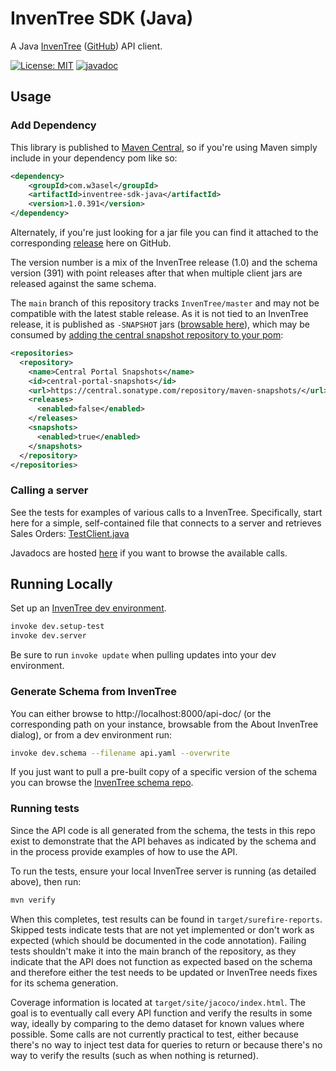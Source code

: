 # InvenTree SDK (Java)

A Java [InvenTree](https://inventree.org/) ([GitHub](https://github.com/inventree/InvenTree)) API client.

[![License: MIT](https://img.shields.io/badge/License-MIT-yellow.svg)](https://opensource.org/licenses/MIT)
[![javadoc](https://javadoc.io/badge2/com.w3asel/inventree-sdk-java/javadoc.svg)](https://javadoc.io/doc/com.w3asel/inventree-sdk-java)

## Usage

### Add Dependency

This library is published to [Maven Central](https://central.sonatype.com/artifact/com.w3asel/inventree-sdk-java), so if you're using Maven simply include in your dependency pom like so:

```xml
<dependency>
    <groupId>com.w3asel</groupId>
    <artifactId>inventree-sdk-java</artifactId>
    <version>1.0.391</version>
</dependency>
```

Alternately, if you're just looking for a jar file you can find it attached to the corresponding [release](https://github.com/1337joe/inventree-sdk-java/releases) here on GitHub.

The version number is a mix of the InvenTree release (1.0) and the schema version (391) with point releases after that when multiple client jars are released against the same schema.

The `main` branch of this repository tracks `InvenTree/master` and may not be compatible with the latest stable release. As it is not tied to an InvenTree release, it is published as `-SNAPSHOT` jars ([browsable here](https://central.sonatype.com/service/rest/repository/browse/maven-snapshots/com/w3asel/inventree-sdk-java/)), which may be consumed by [adding the central snapshot repository to your pom](https://central.sonatype.org/publish/publish-portal-snapshots/#consuming-snapshot-releases-for-your-project):

```xml
<repositories>
  <repository>
    <name>Central Portal Snapshots</name>
    <id>central-portal-snapshots</id>
    <url>https://central.sonatype.com/repository/maven-snapshots/</url>
    <releases>
      <enabled>false</enabled>
    </releases>
    <snapshots>
      <enabled>true</enabled>
    </snapshots>
  </repository>
</repositories>
```

### Calling a server

See the tests for examples of various calls to a InvenTree. Specifically, start here for a simple, self-contained file that connects to a server and retrieves Sales Orders: [TestClient.java](src/test/java/com/w3asel/inventree/TestClient.java)

Javadocs are hosted [here](https://javadoc.io/doc/com.w3asel/inventree-sdk-java) if you want to browse the available calls.

## Running Locally

Set up an [InvenTree dev environment](https://docs.inventree.org/en/stable/develop/devcontainer/).

```sh
invoke dev.setup-test
invoke dev.server
```

Be sure to run `invoke update` when pulling updates into your dev environment.

### Generate Schema from InvenTree

You can either browse to http://localhost:8000/api-doc/ (or the corresponding path on your instance, browsable from the About InvenTree dialog), or from a dev environment run:

```sh
invoke dev.schema --filename api.yaml --overwrite
```

If you just want to pull a pre-built copy of a specific version of the schema you can browse the [InvenTree schema repo](https://github.com/inventree/schema).

### Running tests

Since the API code is all generated from the schema, the tests in this repo exist to demonstrate that the API behaves as indicated by the schema and in the process provide examples of how to use the API.

To run the tests, ensure your local InvenTree server is running (as detailed above), then run:

```sh
mvn verify
```

When this completes, test results can be found in `target/surefire-reports`. Skipped tests indicate tests that are not yet implemented or don't work as expected (which should be documented in the code annotation). Failing tests shouldn't make it into the main branch of the repository, as they indicate that the API does not function as expected based on the schema and therefore either the test needs to be updated or InvenTree needs fixes for its schema generation.

Coverage information is located at `target/site/jacoco/index.html`. The goal is to eventually call every API function and verify the results in some way, ideally by comparing to the demo dataset for known values where possible. Some calls are not currently practical to test, either because there's no way to inject test data for queries to return or because there's no way to verify the results (such as when nothing is returned).
